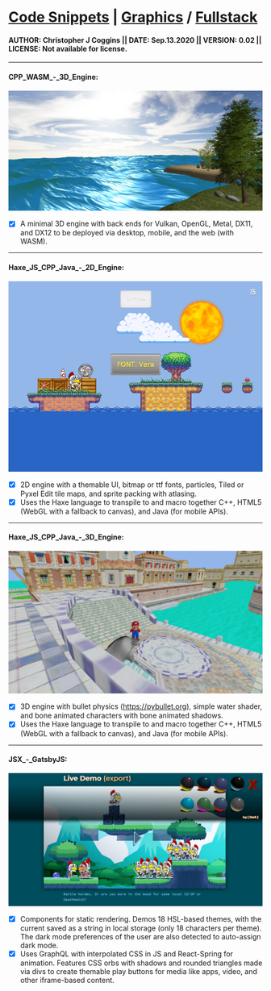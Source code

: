 # [Code Snippets]() | [Graphics]() / [Fullstack]() 
 
#### AUTHOR: Christopher J Coggins [||]() DATE: Sep.13.2020 [||]() VERSION: 0.02 [||]() LICENSE: Not available for license.
----------------------------------------
<h4>CPP_WASM_-_3D_Engine:</h4> 
<img src="https://github.com/Sondro/snippets/blob/master/CPP_WASM_-_3D_Engine/Preview_-_3D_Engine.jpg" />

- [x] A minimal 3D engine with back ends for Vulkan, OpenGL, Metal, DX11, and DX12 to be deployed via desktop, mobile, and the web (with WASM). 

----------------------------------------

<h4>Haxe_JS_CPP_Java_-_2D_Engine:</h4> 
<img src="https://github.com/Sondro/snippets/blob/master/Haxe_JS_CPP_Java_-_2D_Engine/preview_UI_test.gif" />

- [x] 2D engine with a themable UI, bitmap or ttf fonts, particles, Tiled or Pyxel Edit tile maps, and sprite packing with atlasing.
- [x] Uses the Haxe language to transpile to and macro together C++, 
HTML5 (WebGL with a fallback to canvas), and Java (for mobile APIs).

----------------------------------------

<h4>Haxe_JS_CPP_Java_-_3D_Engine:</h4> 
<img src="https://github.com/Sondro/snippets/blob/master/Haxe_JS_CPP_Java_-_3D_Engine/preview.jpg" />

- [x] 3D engine with bullet physics (https://pybullet.org), simple water shader, and bone animated characters with bone animated shadows.
- [x] Uses the Haxe language to transpile to and macro together C++, 
HTML5 (WebGL with a fallback to canvas), and Java (for mobile APIs).

----------------------------------------

<h4>JSX_-_GatsbyJS:</h4> 

<img src="https://github.com/Sondro/snippets/blob/master/JSX_-_GatsbyJS/preview.jpg" />

- [x] Components for static rendering. Demos 18 HSL-based themes, with the current saved as a string in local storage (only 18 characters per theme). The dark mode preferences of the user are also detected to auto-assign dark mode. 
- [x] Uses GraphQL with interpolated CSS in JS and React-Spring for animation. Features CSS orbs with shadows and rounded triangles made via divs to create themable play buttons for media like apps, video, and other iframe-based content.
